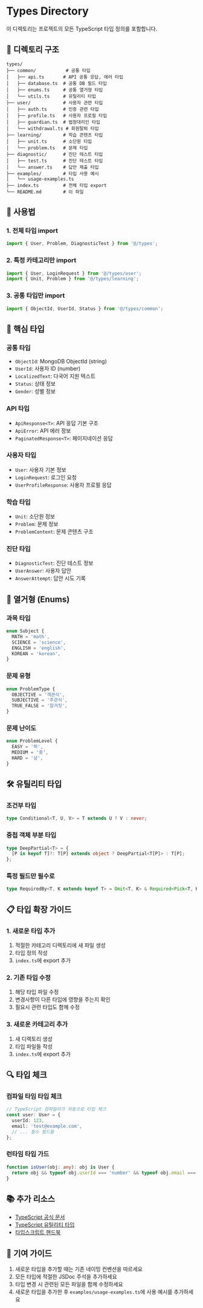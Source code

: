 # Types Directory

이 디렉토리는 프로젝트의 모든 TypeScript 타입 정의를 포함합니다.

## 📁 디렉토리 구조

```
types/
├── common/           # 공통 타입
│   ├── api.ts       # API 공통 응답, 에러 타입
│   ├── database.ts  # 공통 DB 필드 타입
│   ├── enums.ts     # 공통 열거형 타입
│   └── utils.ts     # 유틸리티 타입
├── user/            # 사용자 관련 타입
│   ├── auth.ts      # 인증 관련 타입
│   ├── profile.ts   # 사용자 프로필 타입
│   ├── guardian.ts  # 법정대리인 타입
│   └── withdrawal.ts # 회원탈퇴 타입
├── learning/        # 학습 콘텐츠 타입
│   ├── unit.ts      # 소단원 타입
│   └── problem.ts   # 문제 타입
├── diagnostic/      # 진단 테스트 타입
│   ├── test.ts      # 진단 테스트 타입
│   └── answer.ts    # 답안 제출 타입
├── examples/        # 타입 사용 예시
│   └── usage-examples.ts
├── index.ts         # 전체 타입 export
└── README.md        # 이 파일
```

## 🚀 사용법

### 1. 전체 타입 import

```typescript
import { User, Problem, DiagnosticTest } from '@/types';
```

### 2. 특정 카테고리만 import

```typescript
import { User, LoginRequest } from '@/types/user';
import { Unit, Problem } from '@/types/learning';
```

### 3. 공통 타입만 import

```typescript
import { ObjectId, UserId, Status } from '@/types/common';
```

## 🔧 핵심 타입

### 공통 타입

- `ObjectId`: MongoDB ObjectId (string)
- `UserId`: 사용자 ID (number)
- `LocalizedText`: 다국어 지원 텍스트
- `Status`: 상태 정보
- `Gender`: 성별 정보

### API 타입

- `ApiResponse<T>`: API 응답 기본 구조
- `ApiError`: API 에러 정보
- `PaginatedResponse<T>`: 페이지네이션 응답

### 사용자 타입

- `User`: 사용자 기본 정보
- `LoginRequest`: 로그인 요청
- `UserProfileResponse`: 사용자 프로필 응답

### 학습 타입

- `Unit`: 소단원 정보
- `Problem`: 문제 정보
- `ProblemContent`: 문제 콘텐츠 구조

### 진단 타입

- `DiagnosticTest`: 진단 테스트 정보
- `UserAnswer`: 사용자 답안
- `AnswerAttempt`: 답안 시도 기록

## 📝 열거형 (Enums)

### 과목 타입

```typescript
enum Subject {
  MATH = 'math',
  SCIENCE = 'science',
  ENGLISH = 'english',
  KOREAN = 'korean',
}
```

### 문제 유형

```typescript
enum ProblemType {
  OBJECTIVE = '객관식',
  SUBJECTIVE = '주관식',
  TRUE_FALSE = '참거짓',
}
```

### 문제 난이도

```typescript
enum ProblemLevel {
  EASY = '하',
  MEDIUM = '중',
  HARD = '상',
}
```

## 🛠️ 유틸리티 타입

### 조건부 타입

```typescript
type Conditional<T, U, V> = T extends U ? V : never;
```

### 중첩 객체 부분 타입

```typescript
type DeepPartial<T> = {
  [P in keyof T]?: T[P] extends object ? DeepPartial<T[P]> : T[P];
};
```

### 특정 필드만 필수로

```typescript
type RequiredBy<T, K extends keyof T> = Omit<T, K> & Required<Pick<T, K>>;
```

## 📋 타입 확장 가이드

### 1. 새로운 타입 추가

1. 적절한 카테고리 디렉토리에 새 파일 생성
2. 타입 정의 작성
3. `index.ts`에 export 추가

### 2. 기존 타입 수정

1. 해당 타입 파일 수정
2. 변경사항이 다른 타입에 영향을 주는지 확인
3. 필요시 관련 타입도 함께 수정

### 3. 새로운 카테고리 추가

1. 새 디렉토리 생성
2. 타입 파일들 작성
3. `index.ts`에 export 추가

## 🔍 타입 체크

### 컴파일 타임 타입 체크

```typescript
// TypeScript 컴파일러가 자동으로 타입 체크
const user: User = {
  userId: 123,
  email: 'test@example.com',
  // ... 필수 필드들
};
```

### 런타임 타입 가드

```typescript
function isUser(obj: any): obj is User {
  return obj && typeof obj.userId === 'number' && typeof obj.email === 'string';
}
```

## 📚 추가 리소스

- [TypeScript 공식 문서](https://www.typescriptlang.org/)
- [TypeScript 유틸리티 타입](https://www.typescriptlang.org/docs/handbook/utility-types.html)
- [타입스크립트 핸드북](https://typescript-kr.github.io/)

## 🤝 기여 가이드

1. 새로운 타입을 추가할 때는 기존 네이밍 컨벤션을 따르세요
2. 모든 타입에 적절한 JSDoc 주석을 추가하세요
3. 타입 변경 시 관련된 모든 파일을 함께 수정하세요
4. 새로운 타입을 추가한 후 `examples/usage-examples.ts`에 사용 예시를 추가하세요
